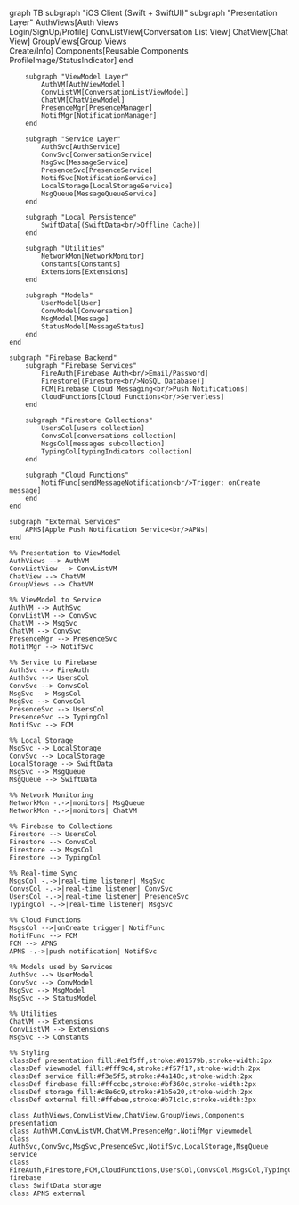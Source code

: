 graph TB
    subgraph "iOS Client (Swift + SwiftUI)"
        subgraph "Presentation Layer"
            AuthViews[Auth Views<br/>Login/SignUp/Profile]
            ConvListView[Conversation List View]
            ChatView[Chat View]
            GroupViews[Group Views<br/>Create/Info]
            Components[Reusable Components<br/>ProfileImage/StatusIndicator]
        end
        
        subgraph "ViewModel Layer"
            AuthVM[AuthViewModel]
            ConvListVM[ConversationListViewModel]
            ChatVM[ChatViewModel]
            PresenceMgr[PresenceManager]
            NotifMgr[NotificationManager]
        end
        
        subgraph "Service Layer"
            AuthSvc[AuthService]
            ConvSvc[ConversationService]
            MsgSvc[MessageService]
            PresenceSvc[PresenceService]
            NotifSvc[NotificationService]
            LocalStorage[LocalStorageService]
            MsgQueue[MessageQueueService]
        end
        
        subgraph "Local Persistence"
            SwiftData[(SwiftData<br/>Offline Cache)]
        end
        
        subgraph "Utilities"
            NetworkMon[NetworkMonitor]
            Constants[Constants]
            Extensions[Extensions]
        end
        
        subgraph "Models"
            UserModel[User]
            ConvModel[Conversation]
            MsgModel[Message]
            StatusModel[MessageStatus]
        end
    end
    
    subgraph "Firebase Backend"
        subgraph "Firebase Services"
            FireAuth[Firebase Auth<br/>Email/Password]
            Firestore[(Firestore<br/>NoSQL Database)]
            FCM[Firebase Cloud Messaging<br/>Push Notifications]
            CloudFunctions[Cloud Functions<br/>Serverless]
        end
        
        subgraph "Firestore Collections"
            UsersCol[users collection]
            ConvsCol[conversations collection]
            MsgsCol[messages subcollection]
            TypingCol[typingIndicators collection]
        end
        
        subgraph "Cloud Functions"
            NotifFunc[sendMessageNotification<br/>Trigger: onCreate message]
        end
    end
    
    subgraph "External Services"
        APNS[Apple Push Notification Service<br/>APNs]
    end
    
    %% Presentation to ViewModel
    AuthViews --> AuthVM
    ConvListView --> ConvListVM
    ChatView --> ChatVM
    GroupViews --> ChatVM
    
    %% ViewModel to Service
    AuthVM --> AuthSvc
    ConvListVM --> ConvSvc
    ChatVM --> MsgSvc
    ChatVM --> ConvSvc
    PresenceMgr --> PresenceSvc
    NotifMgr --> NotifSvc
    
    %% Service to Firebase
    AuthSvc --> FireAuth
    AuthSvc --> UsersCol
    ConvSvc --> ConvsCol
    MsgSvc --> MsgsCol
    MsgSvc --> ConvsCol
    PresenceSvc --> UsersCol
    PresenceSvc --> TypingCol
    NotifSvc --> FCM
    
    %% Local Storage
    MsgSvc --> LocalStorage
    ConvSvc --> LocalStorage
    LocalStorage --> SwiftData
    MsgSvc --> MsgQueue
    MsgQueue --> SwiftData
    
    %% Network Monitoring
    NetworkMon -.->|monitors| MsgQueue
    NetworkMon -.->|monitors| ChatVM
    
    %% Firebase to Collections
    Firestore --> UsersCol
    Firestore --> ConvsCol
    Firestore --> MsgsCol
    Firestore --> TypingCol
    
    %% Real-time Sync
    MsgsCol -.->|real-time listener| MsgSvc
    ConvsCol -.->|real-time listener| ConvSvc
    UsersCol -.->|real-time listener| PresenceSvc
    TypingCol -.->|real-time listener| MsgSvc
    
    %% Cloud Functions
    MsgsCol -->|onCreate trigger| NotifFunc
    NotifFunc --> FCM
    FCM --> APNS
    APNS -.->|push notification| NotifSvc
    
    %% Models used by Services
    AuthSvc --> UserModel
    ConvSvc --> ConvModel
    MsgSvc --> MsgModel
    MsgSvc --> StatusModel
    
    %% Utilities
    ChatVM --> Extensions
    ConvListVM --> Extensions
    MsgSvc --> Constants
    
    %% Styling
    classDef presentation fill:#e1f5ff,stroke:#01579b,stroke-width:2px
    classDef viewmodel fill:#fff9c4,stroke:#f57f17,stroke-width:2px
    classDef service fill:#f3e5f5,stroke:#4a148c,stroke-width:2px
    classDef firebase fill:#ffccbc,stroke:#bf360c,stroke-width:2px
    classDef storage fill:#c8e6c9,stroke:#1b5e20,stroke-width:2px
    classDef external fill:#ffebee,stroke:#b71c1c,stroke-width:2px
    
    class AuthViews,ConvListView,ChatView,GroupViews,Components presentation
    class AuthVM,ConvListVM,ChatVM,PresenceMgr,NotifMgr viewmodel
    class AuthSvc,ConvSvc,MsgSvc,PresenceSvc,NotifSvc,LocalStorage,MsgQueue service
    class FireAuth,Firestore,FCM,CloudFunctions,UsersCol,ConvsCol,MsgsCol,TypingCol,NotifFunc firebase
    class SwiftData storage
    class APNS external
    